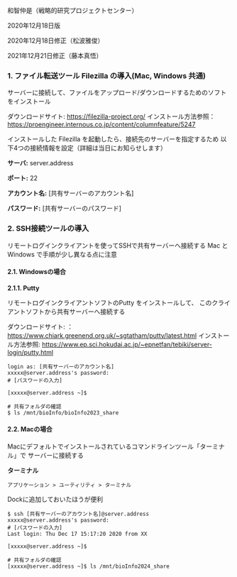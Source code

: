 和智仲是（戦略的研究プロジェクトセンター）



2020年12月18日版

2020年12月18日修正（松波雅俊）

2021年12月21日修正（藤本真悟）

### 1. ファイル転送ツール Filezilla の導入(Mac, Windows 共通)

サーバーに接続して、ファイルをアップロード/ダウンロードするためのソフトをインストール

ダウンロードサイト: https://filezilla-project.org/
インストール方法参照：https://proengineer.internous.co.jp/content/columnfeature/5247

インストールした Filezilla を起動したら、接続先のサーバーを指定するため
以下4つの接続情報を設定（詳細は当日にお知らせします）

**サーバ:** server.address

**ポート:** 22

**アカウント名:** [共有サーバーのアカウント名]

**パスワード:** [共有サーバーのパスワード]


### 2. SSH接続ツールの導入

リモートログインクライアントを使ってSSHで共有サーバーへ接続する
Mac と Windows で手順が少し異なる点に注意

#### 2.1. Windowsの場合
**2.1.1. Putty**

リモートログインクライアントソフトのPutty をインストールして、
このクライアントソフトから共有サーバーへ接続する

ダウンロードサイト: ：https://www.chiark.greenend.org.uk/~sgtatham/putty/latest.html
インストール方法参照: https://www.ep.sci.hokudai.ac.jp/~epnetfan/tebiki/server-login/putty.html


```
login as: [共有サーバーのアカウント名]
xxxxx@server.address's password: 
# [パスワードの入力]

[xxxxx@server.address ~]$

# 共有フォルダの確認
$ ls /mnt/bioInfo/bioInfo2023_share
```


#### 2.2. Macの場合

Macにデフォルトでインストールされているコマンドラインツール「ターミナル」で
サーバーに接続する

**ターミナル**

`アプリケーション > ユーティリティ > ターミナル`

Dockに追加しておいたほうが便利



```
$ ssh [共有サーバーのアカウント名]@server.address
xxxxx@server.address's password: 
# [パスワードの入力]
Last login: Thu Dec 17 15:17:20 2020 from XX

[xxxxx@server.address ~]$

# 共有フォルダの確認
[xxxxx@server.address ~]$ ls /mnt/bioInfo2024_share
```
